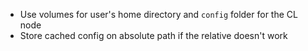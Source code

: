 - Use volumes for user's home directory and `config` folder for the CL node
- Store cached config on absolute path if the relative doesn't work

